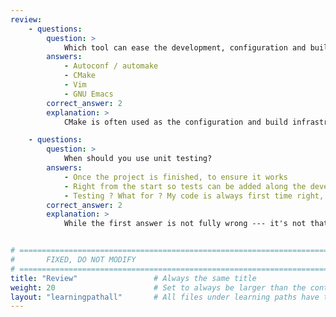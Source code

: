 ```yaml
---
review:
    - questions:
        question: >
            Which tool can ease the development, configuration and build of your C++ project on different platforms?
        answers:
            - Autoconf / automake
            - CMake
            - Vim
            - GNU Emacs
        correct_answer: 2
        explanation: >
            CMake is often used as the configuration and build infrastructure, from small projects to the largest, like [LLVM](https://www.llvm.org) or [Qt](https://www.qt.io/). Vim and GNU Emacs are very powerful text editors (and more). Autoconf and automake are tools that were achieving a similar goal across \*nix platforms.

    - questions:
        question: >
            When should you use unit testing?
        answers:
            - Once the project is finished, to ensure it works
            - Right from the start so tests can be added along the development and ensure it works bottom up.
            - Testing ? What for ? My code is always first time right, and I never introduce bugs !
        correct_answer: 2
        explanation: >
            While the first answer is not fully wrong --- it's not that bad if a program has tests, the second approach is the best as it's much easier to add test along the way at the time the functionality is developed ; it even helps development by catching corner case and regression).


# ================================================================================
#       FIXED, DO NOT MODIFY
# ================================================================================
title: "Review"                 # Always the same title
weight: 20                      # Set to always be larger than the content in this path
layout: "learningpathall"       # All files under learning paths have this same wrapper
---
```

